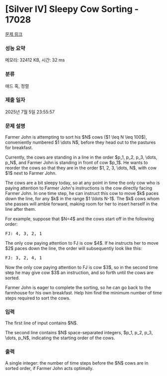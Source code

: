 # [Silver IV] Sleepy Cow Sorting - 17028 

[문제 링크](https://www.acmicpc.net/problem/17028) 

### 성능 요약

메모리: 32412 KB, 시간: 32 ms

### 분류

애드 혹, 정렬

### 제출 일자

2025년 7월 5일 23:55:57

### 문제 설명

<p>Farmer John is attempting to sort his $N$ cows ($1 \leq N \leq 100$), conveniently numbered $1 \dots N$, before they head out to the pastures for breakfast.</p>

<p>Currently, the cows are standing in a line in the order $p_1, p_2, p_3, \dots, p_N$, and Farmer John is standing in front of cow $p_1$. He wants to reorder the cows so that they are in the order $1, 2, 3, \dots, N$, with cow $1$ next to Farmer John.</p>

<p>The cows are a bit sleepy today, so at any point in time the only cow who is paying attention to Farmer John's instructions is the cow directly facing Farmer John. In one time step, he can instruct this cow to move $k$ paces down the line, for any $k$ in the range $1 \ldots N-1$. The $k$ cows whom she passes will amble forward, making room for her to insert herself in the line after them.</p>

<p>For example, suppose that $N=4$ and the cows start off in the following order:</p>

<pre>FJ: 4, 3, 2, 1</pre>

<p>The only cow paying attention to FJ is cow $4$. If he instructs her to move $2$ paces down the line, the order will subsequently look like this:</p>

<pre>FJ: 3, 2, 4, 1</pre>

<p>Now the only cow paying attention to FJ is cow $3$, so in the second time step he may give cow $3$ an instruction, and so forth until the cows are sorted.</p>

<p>Farmer John is eager to complete the sorting, so he can go back to the farmhouse for his own breakfast. Help him find the minimum number of time steps required to sort the cows.</p>

### 입력 

 <p>The first line of input contains $N$.</p>

<p>The second line contains $N$ space-separated integers, $p_1, p_2, p_3, \dots, p_N$, indicating the starting order of the cows.</p>

### 출력 

 <p>A single integer: the number of time steps before the $N$ cows are in sorted order, if Farmer John acts optimally.</p>

